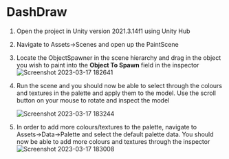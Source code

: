 # DashDraw
1. Open the project in Unity version 2021.3.14f1 using Unity Hub
2. Navigate to Assets→Scenes and open up the PaintScene
3. Locate the ObjectSpawner in the scene hierarchy and drag in the object you wish to paint into the ******************Object To Spawn****************** field in the inspector
    ![Screenshot 2023-03-17 182641](https://user-images.githubusercontent.com/8189786/225991847-510791af-674e-4a24-8432-c95c3777b78d.png)
    
4. Run the scene and you should now be able to select through the colours and textures in the palette and apply them to the model. Use the scroll button on your mouse to rotate and inspect the model
    
    ![Screenshot 2023-03-17 183244](https://user-images.githubusercontent.com/8189786/225991541-8244f39d-efbe-43f9-8b8d-5d726c5ddb86.png)
    
5. In order to add more colours/textures to the palette, navigate to Assets→Data→Palette and select the default palette data. You should now be able to add more colours and textures through the inspector
![Screenshot 2023-03-17 183008](https://user-images.githubusercontent.com/8189786/225991589-0376b639-a94e-4002-9e60-3dc05c79fc10.png)
